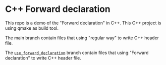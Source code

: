 # C++ Forward declaration

This repo is a demo of the "Forward declaration" in C++. This C++ project is using qmake as build tool.

The main branch contain files that using "regular way" to write C++ header file.

The [`use_forward_declaration`](https://github.com/pomodorozhong/cpp-forward-declaration/tree/use_forward_declaration) branch contain files that using "Forward declaration" to write C++ header file.
